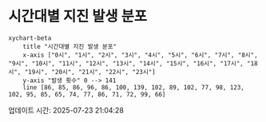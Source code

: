 # 시간대별 지진 발생 분포

```mermaid
xychart-beta
    title "시간대별 지진 발생 분포"
    x-axis ["0시", "1시", "2시", "3시", "4시", "5시", "6시", "7시", "8시", "9시", "10시", "11시", "12시", "13시", "14시", "15시", "16시", "17시", "18시", "19시", "20시", "21시", "22시", "23시"]
    y-axis "발생 횟수" 0 --> 141
    line [86, 85, 86, 96, 86, 100, 139, 102, 89, 102, 77, 98, 123, 102, 95, 85, 65, 74, 77, 86, 71, 72, 99, 66]
```

업데이트 시간: 2025-07-23 21:04:28
